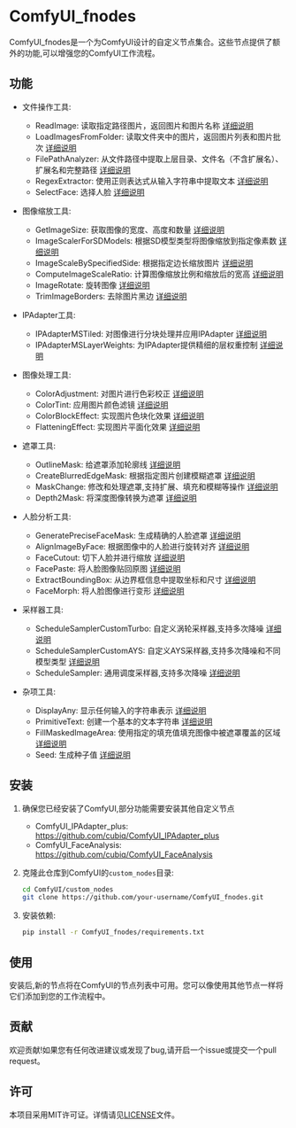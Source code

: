 # ComfyUI_fnodes

ComfyUI_fnodes是一个为ComfyUI设计的自定义节点集合。这些节点提供了额外的功能,可以增强您的ComfyUI工作流程。

## 功能

- 文件操作工具:
  - ReadImage: 读取指定路径图片，返回图片和图片名称 [详细说明](docs/file_operations.md#readimage)
  - LoadImagesFromFolder: 读取文件夹中的图片，返回图片列表和图片批次 [详细说明](docs/file_operations.md#loadimagesfromfolder)
  - FilePathAnalyzer: 从文件路径中提取上层目录、文件名（不含扩展名）、扩展名和完整路径 [详细说明](docs/file_operations.md#filepathanalyzer)
  - RegexExtractor: 使用正则表达式从输入字符串中提取文本 [详细说明](docs/file_operations.md#regexextractor)
  - SelectFace: 选择人脸 [详细说明](docs/file_operations.md#selectface)

- 图像缩放工具:
  - GetImageSize: 获取图像的宽度、高度和数量 [详细说明](docs/image_scaling.md#getimagesize)
  - ImageScalerForSDModels: 根据SD模型类型将图像缩放到指定像素数 [详细说明](docs/image_scaling.md#imagescalerforsdmodels)
  - ImageScaleBySpecifiedSide: 根据指定边长缩放图片 [详细说明](docs/image_scaling.md#imagescalebyspecifiedside)
  - ComputeImageScaleRatio: 计算图像缩放比例和缩放后的宽高 [详细说明](docs/image_scaling.md#computeimagescaleratio)
  - ImageRotate: 旋转图像 [详细说明](docs/image_scaling.md#imagerotate)
  - TrimImageBorders: 去除图片黑边 [详细说明](docs/image_scaling.md#trimimageborders)
  
- IPAdapter工具:
  - IPAdapterMSTiled: 对图像进行分块处理并应用IPAdapter [详细说明](docs/ipadapter.md#ipadaptermstiledl)
  - IPAdapterMSLayerWeights: 为IPAdapter提供精细的层权重控制 [详细说明](docs/ipadapter.md#ipadaptermslayerweights)

- 图像处理工具:
  - ColorAdjustment: 对图片进行色彩校正 [详细说明](docs/image_processing.md#coloradjustment)
  - ColorTint: 应用图片颜色滤镜 [详细说明](docs/image_processing.md#colortint)
  - ColorBlockEffect: 实现图片色块化效果 [详细说明](docs/image_processing.md#colorblockeffect)
  - FlatteningEffect: 实现图片平面化效果 [详细说明](docs/image_processing.md#flatteningeffect)

- 遮罩工具:
  - OutlineMask: 给遮罩添加轮廓线 [详细说明](docs/mask_tools.md#outlinemask)
  - CreateBlurredEdgeMask: 根据指定图片创建模糊遮罩 [详细说明](docs/mask_tools.md#createblurrededgemask)
  - MaskChange: 修改和处理遮罩,支持扩展、填充和模糊等操作 [详细说明](docs/mask_tools.md#maskchange)
  - Depth2Mask: 将深度图像转换为遮罩 [详细说明](docs/mask_tools.md#depth2mask)

- 人脸分析工具:
  - GeneratePreciseFaceMask: 生成精确的人脸遮罩 [详细说明](docs/face_analysis.md#generateprecisefacemask)
  - AlignImageByFace: 根据图像中的人脸进行旋转对齐 [详细说明](docs/face_analysis.md#alignimagebyface)
  - FaceCutout: 切下人脸并进行缩放 [详细说明](docs/face_analysis.md#facecutout)
  - FacePaste: 将人脸图像贴回原图 [详细说明](docs/face_analysis.md#facepaste)
  - ExtractBoundingBox: 从边界框信息中提取坐标和尺寸 [详细说明](docs/face_analysis.md#extractboundingbox)
  - FaceMorph: 将人脸图像进行变形 [详细说明](docs/face_analysis.md#facemorph)

- 采样器工具:
  - ScheduleSamplerCustomTurbo: 自定义涡轮采样器,支持多次降噪 [详细说明](docs/schedule_samplers.md#schedulesamplercustomturbo)
  - ScheduleSamplerCustomAYS: 自定义AYS采样器,支持多次降噪和不同模型类型 [详细说明](docs/schedule_samplers.md#schedulesamplercustomays)
  - ScheduleSampler: 通用调度采样器,支持多次降噪 [详细说明](docs/schedule_samplers.md#schedulesampler)

- 杂项工具:
  - DisplayAny: 显示任何输入的字符串表示 [详细说明](docs/miscellaneous.md#displayany)
  - PrimitiveText: 创建一个基本的文本字符串 [详细说明](docs/miscellaneous.md#primitivetext)
  - FillMaskedImageArea: 使用指定的填充值填充图像中被遮罩覆盖的区域 [详细说明](docs/miscellaneous.md#fillmaskedimagearea)
  - Seed: 生成种子值 [详细说明](docs/miscellaneous.md#seed)

## 安装

1. 确保您已经安装了ComfyUI,部分功能需要安装其他自定义节点
    - ComfyUI_IPAdapter_plus: https://github.com/cubiq/ComfyUI_IPAdapter_plus
    - ComfyUI_FaceAnalysis: https://github.com/cubiq/ComfyUI_FaceAnalysis

3. 克隆此仓库到ComfyUI的`custom_nodes`目录:
   ```bash
   cd ComfyUI/custom_nodes
   git clone https://github.com/your-username/ComfyUI_fnodes.git
   ```
3. 安装依赖:
   ```bash
   pip install -r ComfyUI_fnodes/requirements.txt
   ```

## 使用

安装后,新的节点将在ComfyUI的节点列表中可用。您可以像使用其他节点一样将它们添加到您的工作流程中。

## 贡献

欢迎贡献!如果您有任何改进建议或发现了bug,请开启一个issue或提交一个pull request。

## 许可

本项目采用MIT许可证。详情请见[LICENSE](LICENSE)文件。